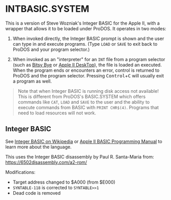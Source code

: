 # INTBASIC.SYSTEM

This is a version of Steve Wozniak's Integer BASIC for the Apple II, with a wrapper that allows it to be loaded under ProDOS. It operates in two modes:

1. When invoked directly, the Integer BASIC prompt is shown and the user can type in and execute programs. (Type `LOAD` or `SAVE` to exit back to ProDOS and your program selector.)

2. When invoked as an "interpreter" for an `INT` file from a program selector (such as [Bitsy Bye](https://prodos8.com/bitsy-bye/) or [Apple II DeskTop](https://a2desktop.com)), the file is loaded an executed. When the program ends or encounters an error, control is returned to ProDOS and the program selector. Pressing <kbd>Control</kbd>+<kbd>C</kbd> will usually exit a program as well.

> Note that when Integer BASIC is running disk access not available! This is different from ProDOS's BASIC.SYSTEM which offers commands like `CAT`, `LOAD` and `SAVE` to the user and the ability to execute commands from BASIC with `PRINT CHR$(4)`. Programs that need to load resources will not work.

## Integer BASIC

See  [Integer BASIC on Wikipedia](https://en.wikipedia.org/wiki/Integer_BASIC) or [Apple II BASIC Programming Manual](http://cini.classiccmp.org/pdf/Apple/Apple%20II%20Basic%20Programming%20Manual.pdf) to learn more about the language.

This uses the Integer BASIC disassembly by Paul R. Santa-Maria from: https://6502disassembly.com/a2-rom/

Modifications:

* Target address changed to $A000 (from $E000)
* `SYNTABLE-118` is corrected to `SYNTABLE>>1`
* Dead code is removed
